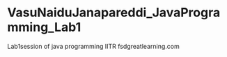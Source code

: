 # VasuNaiduJanapareddi_JavaProgramming_Lab1
Lab1session of java programming IITR fsdgreatlearning.com
